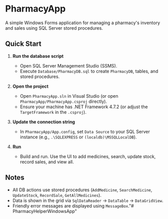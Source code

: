 # PharmacyApp

A simple Windows Forms application for managing a pharmacy's inventory and sales using SQL Server stored procedures.

## Quick Start

1. **Run the database script**
   - Open SQL Server Management Studio (SSMS).
   - Execute `Database/PharmacyDB.sql` to create `PharmacyDB`, tables, and stored procedures.

2. **Open the project**
   - Open `PharmacyApp.sln` in Visual Studio (or open `PharmacyApp/PharmacyApp.csproj` directly).
   - Ensure your machine has .NET Framework 4.7.2 (or adjust the `TargetFramework` in the `.csproj`).

3. **Update the connection string**
   - In `PharmacyApp/App.config`, set `Data Source` to your SQL Server instance (e.g., `.\SQLEXPRESS` or `(localdb)\MSSQLLocalDB`).

4. **Run**
   - Build and run. Use the UI to add medicines, search, update stock, record sales, and view all.

## Notes
- All DB actions use stored procedures (`AddMedicine`, `SearchMedicine`, `UpdateStock`, `RecordSale`, `GetAllMedicines`).
- Data is shown in the grid via `SqlDataReader` -> `DataTable` -> `DataGridView`.
- Friendly error messages are displayed using `MessageBox`."# PharmacyHelperWindowsApp" 
